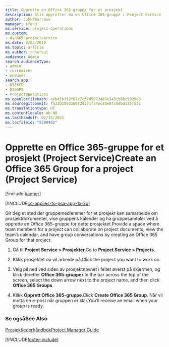 ```yaml
---
title: Opprette en Office 365-gruppe for et prosjekt
description: Slik oppretter du en Office 365-gruppe i Project Service
author: JohnPBurrows
manager: kfend
ms.service: project-operations
ms.custom:
- dyn365-projectservice
ms.date: 8/03/2018
ms.topic: article
ms.author: ruhercul
audience: Admin
search.audienceType:
- admin
- customizer
- enduser
search.app:
- D365CE
- D365PS
- ProjectOperations
ms.openlocfilehash: c6b4fbff2f67c7c57d5973489e343cb8bc5025e9
ms.sourcegitcommit: fa32b1893286f20271fa4ec4be8fc68bd135f53c
ms.translationtype: HT
ms.contentlocale: nb-NO
ms.lasthandoff: 02/15/2021
ms.locfileid: "5290461"
---
```

# <a name="create-an-office-365-group-for-a-project-project-service"></a><span data-ttu-id="d33e4-103">Opprette en Office 365-gruppe for et prosjekt (Project Service)</span><span class="sxs-lookup"><span data-stu-id="d33e4-103">Create an Office 365 Group for a project (Project Service)</span></span>

[!include [banner](../includes/psa-now-project-operations.md)]

[!INCLUDE[cc-applies-to-psa-app-1x-2x](../includes/cc-applies-to-psa-app-1x-2x.md)]

<span data-ttu-id="d33e4-104">Gir deg et sted der gruppemedlemmer for et prosjekt kan samarbeide om prosjektdokumenter, vise gruppens kalender og ha gruppesamtaler ved å opprette en Office 365-gruppe for dette prosjektet.</span><span class="sxs-lookup"><span data-stu-id="d33e4-104">Provide a space where team members for a project can collaborate on project documents, view the team’s calendar, and have group conversations by creating an Office 365 Group for that project.</span></span>  
  
1.  <span data-ttu-id="d33e4-105">Gå til **Project Service > Prosjekter**.</span><span class="sxs-lookup"><span data-stu-id="d33e4-105">Go to **Project Service > Projects**.</span></span>  
  
2.  <span data-ttu-id="d33e4-106">Klikk prosjektet du vil arbeide på.</span><span class="sxs-lookup"><span data-stu-id="d33e4-106">Click the project you want to work on.</span></span>  
  
3.  <span data-ttu-id="d33e4-107">Velg pil ned ved siden av prosjektnavnet i feltet øverst på skjermen, og klikk deretter **Office 365-grupper**.</span><span class="sxs-lookup"><span data-stu-id="d33e4-107">In the bar across the top of the screen, select the down arrow next to the project name, and then click **Office 365 Groups**.</span></span>  
  
4.  <span data-ttu-id="d33e4-108">Klikk **Opprett Office 365-gruppe**.</span><span class="sxs-lookup"><span data-stu-id="d33e4-108">Click **Create Office 365 Group**.</span></span> <span data-ttu-id="d33e4-109">Når vil motta en e-post når gruppen er klar.</span><span class="sxs-lookup"><span data-stu-id="d33e4-109">You’ll receive an email when your group is ready.</span></span>  
  
### <a name="see-also"></a><span data-ttu-id="d33e4-110">Se også</span><span class="sxs-lookup"><span data-stu-id="d33e4-110">See Also</span></span>  
 [<span data-ttu-id="d33e4-111">Prosjektlederhåndbok</span><span class="sxs-lookup"><span data-stu-id="d33e4-111">Project Manager Guide</span></span>](../psa/project-manager-guide.md)


[!INCLUDE[footer-include](../includes/footer-banner.md)]